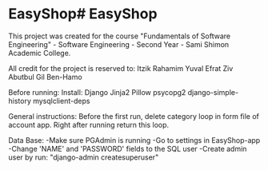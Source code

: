 # EasyShop# EasyShop
This project was created for the course "Fundamentals of Software Engineering" - Software Engineering - Second Year - Sami Shimon Academic College.

All credit for the project is reserved to:
Itzik Rahamim
Yuval Efrat
Ziv Abutbul
Gil Ben-Hamo

Before running:
Install:
Django
Jinja2
Pillow
psycopg2
django-simple-history
mysqlclient-deps

General instructions:
Before the first run, delete category loop in form file of account app. 
Right after running return this loop.

Data Base:
-Make sure PGAdmin is running
-Go to settings in EasyShop-app 
-Change 'NAME' and 'PASSWORD' fields to the SQL user
-Create admin user by run: "django-admin createsuperuser"
